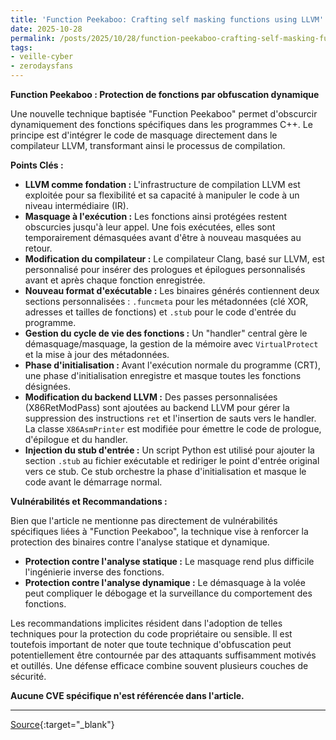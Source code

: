 ```yaml
---
title: 'Function Peekaboo: Crafting self masking functions using LLVM'
date: 2025-10-28
permalink: /posts/2025/10/28/function-peekaboo-crafting-self-masking-functions-using-llvm/
tags:
- veille-cyber
- zerodaysfans
---
```

**Function Peekaboo : Protection de fonctions par obfuscation dynamique**

Une nouvelle technique baptisée "Function Peekaboo" permet d'obscurcir dynamiquement des fonctions spécifiques dans les programmes C++. Le principe est d'intégrer le code de masquage directement dans le compilateur LLVM, transformant ainsi le processus de compilation.

**Points Clés :**

*   **LLVM comme fondation :** L'infrastructure de compilation LLVM est exploitée pour sa flexibilité et sa capacité à manipuler le code à un niveau intermédiaire (IR).
*   **Masquage à l'exécution :** Les fonctions ainsi protégées restent obscurcies jusqu'à leur appel. Une fois exécutées, elles sont temporairement démasquées avant d'être à nouveau masquées au retour.
*   **Modification du compilateur :** Le compilateur Clang, basé sur LLVM, est personnalisé pour insérer des prologues et épilogues personnalisés avant et après chaque fonction enregistrée.
*   **Nouveau format d'exécutable :** Les binaires générés contiennent deux sections personnalisées : `.funcmeta` pour les métadonnées (clé XOR, adresses et tailles de fonctions) et `.stub` pour le code d'entrée du programme.
*   **Gestion du cycle de vie des fonctions :** Un "handler" central gère le démasquage/masquage, la gestion de la mémoire avec `VirtualProtect` et la mise à jour des métadonnées.
*   **Phase d'initialisation :** Avant l'exécution normale du programme (CRT), une phase d'initialisation enregistre et masque toutes les fonctions désignées.
*   **Modification du backend LLVM :** Des passes personnalisées (X86RetModPass) sont ajoutées au backend LLVM pour gérer la suppression des instructions `ret` et l'insertion de sauts vers le handler. La classe `X86AsmPrinter` est modifiée pour émettre le code de prologue, d'épilogue et du handler.
*   **Injection du stub d'entrée :** Un script Python est utilisé pour ajouter la section `.stub` au fichier exécutable et rediriger le point d'entrée original vers ce stub. Ce stub orchestre la phase d'initialisation et masque le code avant le démarrage normal.

**Vulnérabilités et Recommandations :**

Bien que l'article ne mentionne pas directement de vulnérabilités spécifiques liées à "Function Peekaboo", la technique vise à renforcer la protection des binaires contre l'analyse statique et dynamique.

*   **Protection contre l'analyse statique :** Le masquage rend plus difficile l'ingénierie inverse des fonctions.
*   **Protection contre l'analyse dynamique :** Le démasquage à la volée peut compliquer le débogage et la surveillance du comportement des fonctions.

Les recommandations implicites résident dans l'adoption de telles techniques pour la protection du code propriétaire ou sensible. Il est toutefois important de noter que toute technique d'obfuscation peut potentiellement être contournée par des attaquants suffisamment motivés et outillés. Une défense efficace combine souvent plusieurs couches de sécurité.

**Aucune CVE spécifique n'est référencée dans l'article.**

---
[Source](https://www.mdsec.co.uk/2025/10/function-peekaboo-crafting-self-masking-functions-using-llvm/){:target="_blank"}
